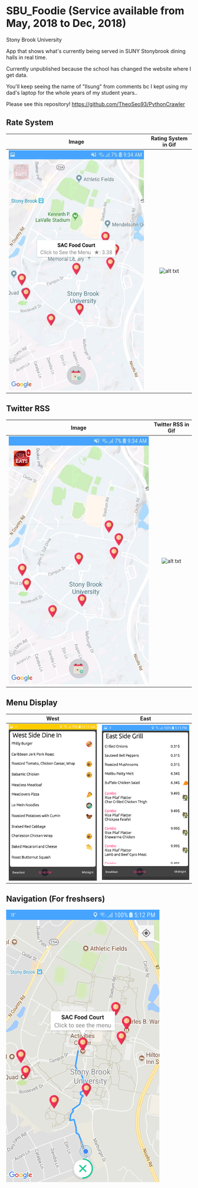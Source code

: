 # SBU_Foodie (Service available from May, 2018 to Dec, 2018)
Stony Brook University

App that shows what's currently being served in SUNY Stonybrook dining halls in real time.

Currently unpublished because the school has changed the website where I get data.

You'll keep seeing the name of "Ilsung" from comments bc I kept using my dad's laptop for the whole years of my student years..

Please see this repository!
https://github.com/TheoSeo93/PythonCrawler

## Rate System

Image             | Rating System in Gif
:-------------------------:|:-------------------------:
![alt txt](https://github.com/TheoSeo93/SBU_Foodie/blob/master/p3.jpg) |  ![alt txt](https://github.com/TheoSeo93/SBU_Foodie/blob/master/rate.gif)


## Twitter RSS
Image             | Twitter RSS in Gif
:-------------------------:|:-------------------------:
![alt txt](https://github.com/TheoSeo93/SBU_Foodie/blob/master/p1.jpg) |  ![alt txt](https://github.com/TheoSeo93/SBU_Foodie/blob/master/rss.gif)


## Menu Display
West             | East
:-------------------------:|:-------------------------:
![alt txt](https://github.com/TheoSeo93/SBU_Foodie/blob/master/2.webp) |  ![alt txt](https://github.com/TheoSeo93/SBU_Foodie/blob/master/3.webp)


## Navigation (For freshsers)
![alt txt](https://github.com/TheoSeo93/SBU_Foodie/blob/master/4.webp)


